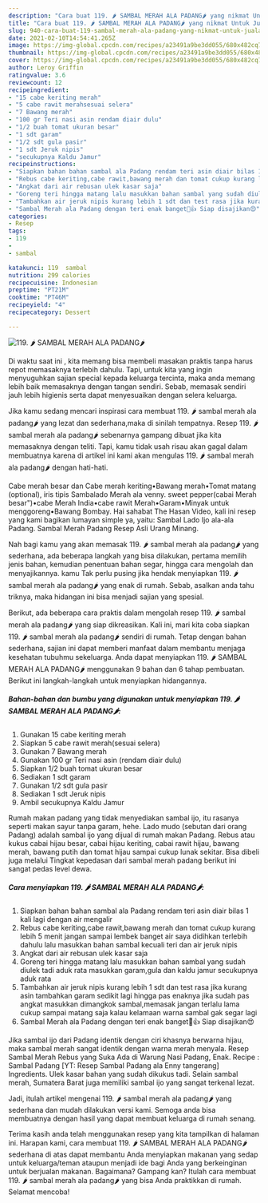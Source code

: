 ```yaml
---
description: "Cara buat 119. 🌶️ SAMBAL MERAH ALA PADANG🌶️ yang nikmat Untuk Jualan"
title: "Cara buat 119. 🌶️ SAMBAL MERAH ALA PADANG🌶️ yang nikmat Untuk Jualan"
slug: 940-cara-buat-119-sambal-merah-ala-padang-yang-nikmat-untuk-jualan
date: 2021-02-10T14:54:41.265Z
image: https://img-global.cpcdn.com/recipes/a23491a9be3dd055/680x482cq70/119-🌶️-sambal-merah-ala-padang🌶️-foto-resep-utama.jpg
thumbnail: https://img-global.cpcdn.com/recipes/a23491a9be3dd055/680x482cq70/119-🌶️-sambal-merah-ala-padang🌶️-foto-resep-utama.jpg
cover: https://img-global.cpcdn.com/recipes/a23491a9be3dd055/680x482cq70/119-🌶️-sambal-merah-ala-padang🌶️-foto-resep-utama.jpg
author: Leroy Griffin
ratingvalue: 3.6
reviewcount: 12
recipeingredient:
- "15 cabe keriting merah"
- "5 cabe rawit merahsesuai selera"
- "7 Bawang merah"
- "100 gr Teri nasi asin rendam diair dulu"
- "1/2 buah tomat ukuran besar"
- "1 sdt garam"
- "1/2 sdt gula pasir"
- "1 sdt Jeruk nipis"
- "secukupnya Kaldu Jamur"
recipeinstructions:
- "Siapkan bahan bahan sambal ala Padang rendam teri asin diair bilas 1 kali lagi dengan air mengalir"
- "Rebus cabe keriting,cabe rawit,bawang merah dan tomat cukup kurang lebih 5 menit jangan sampai lembek banget air saya didihkan terlebih dahulu lalu masukkan bahan sambal kecuali teri dan air jeruk nipis"
- "Angkat dari air rebusan ulek kasar saja"
- "Goreng teri hingga matang lalu masukkan bahan sambal yang sudah diulek tadi aduk rata masukkan garam,gula dan kaldu jamur secukupnya aduk rata"
- "Tambahkan air jeruk nipis kurang lebih 1 sdt dan test rasa jika kurang asin tambahkan garam sedikit lagi hingga pas enaknya jika sudah pas angkat masukkan dimangkok sambal,memasak jangan terlalu lama cukup sampai matang saja kalau kelamaan warna sambal gak segar lagi"
- "Sambal Merah ala Padang dengan teri enak banget🤤👍 Siap disajikan😍"
categories:
- Resep
tags:
- 119
- 
- sambal

katakunci: 119  sambal 
nutrition: 299 calories
recipecuisine: Indonesian
preptime: "PT21M"
cooktime: "PT46M"
recipeyield: "4"
recipecategory: Dessert

---
```



![119. 🌶️ SAMBAL MERAH ALA PADANG🌶️](https://img-global.cpcdn.com/recipes/a23491a9be3dd055/680x482cq70/119-🌶️-sambal-merah-ala-padang🌶️-foto-resep-utama.jpg)

Di waktu  saat ini , kita memang bisa membeli masakan praktis tanpa harus repot memasaknya terlebih dahulu. Tapi, untuk kita yang ingin menyuguhkan sajian special kepada keluarga tercinta, maka anda memang lebih baik memasaknya dengan tangan sendiri. Sebab, memasak sendiri jauh lebih higienis serta dapat menyesuaikan dengan selera keluarga.

Jika kamu sedang mencari inspirasi cara membuat 119. 🌶️ sambal merah ala padang🌶️ yang lezat dan sederhana,maka di sinilah tempatnya. Resep 119. 🌶️ sambal merah ala padang🌶️  sebenarnya gampang dibuat jika kita memasaknya dengan teliti. Tapi, kamu tidak usah risau akan gagal dalam membuatnya 
karena di artikel ini kami akan mengulas 119. 🌶️ sambal merah ala padang🌶️ dengan hati-hati.  

Cabe merah besar dan Cabe merah keriting•Bawang merah•Tomat matang (optional), iris tipis Sambalado Merah ala venny. sweet pepper(cabai Merah besar&#34;)•cabe Merah India•cabe rawit Merah•Garam•Minyak untuk menggoreng•Bawang Bombay. Hai sahabat The Hasan Video, kali ini resep yang kami bagikan lumayan simple ya, yaitu: Sambal Lado Ijo ala-ala Padang. Sambal Merah Padang Resep Asli Urang Minang.

Nah bagi kamu yang akan memasak 119. 🌶️ sambal merah ala padang🌶️ yang sederhana, ada beberapa langkah yang bisa dilakukan, pertama memilih jenis bahan, kemudian penentuan bahan segar, hingga cara mengolah dan menyajikannya. kamu Tak perlu pusing jika hendak menyiapkan 119. 🌶️ sambal merah ala padang🌶️ yang enak di rumah. Sebab, asalkan anda  tahu triknya, maka hidangan ini bisa menjadi sajian yang spesial.

Berikut, ada beberapa cara praktis  dalam mengolah resep 119. 🌶️ sambal merah ala padang🌶️ yang siap dikreasikan. Kali ini, mari kita coba siapkan 119. 🌶️ sambal merah ala padang🌶️ sendiri di rumah. Tetap dengan bahan sederhana, sajian ini dapat memberi manfaat dalam membantu menjaga kesehatan tubuhmu sekeluarga. Anda dapat menyiapkan 119. 🌶️ SAMBAL MERAH ALA PADANG🌶️ menggunakan 9 bahan dan 6 tahap pembuatan. Berikut ini langkah-langkah untuk menyiapkan hidangannya.

<!--inarticleads1-->

##### Bahan-bahan dan bumbu yang digunakan untuk menyiapkan 119. 🌶️ SAMBAL MERAH ALA PADANG🌶️:

1. Gunakan 15 cabe keriting merah
1. Siapkan 5 cabe rawit merah(sesuai selera)
1. Gunakan 7 Bawang merah
1. Gunakan 100 gr Teri nasi asin (rendam diair dulu)
1. Siapkan 1/2 buah tomat ukuran besar
1. Sediakan 1 sdt garam
1. Gunakan 1/2 sdt gula pasir
1. Sediakan 1 sdt Jeruk nipis
1. Ambil secukupnya Kaldu Jamur


Rumah makan padang yang tidak menyediakan sambal ijo, itu rasanya seperti makan sayur tanpa garam, hehe. Lado mudo (sebutan dari orang Padang) adalah sambal ijo yang dijual di rumah makan Padang. Rebus atau kukus cabai hijau besar, cabai hijau keriting, cabai rawit hijau, bawang merah, bawang putih dan tomat hijau sampai cukup lunak sekitar. Bisa dibeli juga melalui  Tingkat kepedasan dari sambal merah padang berikut ini sangat pedas level dewa. 

<!--inarticleads2-->

##### Cara menyiapkan 119. 🌶️ SAMBAL MERAH ALA PADANG🌶️:

1. Siapkan bahan bahan sambal ala Padang rendam teri asin diair bilas 1 kali lagi dengan air mengalir
1. Rebus cabe keriting,cabe rawit,bawang merah dan tomat cukup kurang lebih 5 menit jangan sampai lembek banget air saya didihkan terlebih dahulu lalu masukkan bahan sambal kecuali teri dan air jeruk nipis
1. Angkat dari air rebusan ulek kasar saja
1. Goreng teri hingga matang lalu masukkan bahan sambal yang sudah diulek tadi aduk rata masukkan garam,gula dan kaldu jamur secukupnya aduk rata
1. Tambahkan air jeruk nipis kurang lebih 1 sdt dan test rasa jika kurang asin tambahkan garam sedikit lagi hingga pas enaknya jika sudah pas angkat masukkan dimangkok sambal,memasak jangan terlalu lama cukup sampai matang saja kalau kelamaan warna sambal gak segar lagi
1. Sambal Merah ala Padang dengan teri enak banget🤤👍 Siap disajikan😍


Jika sambal ijo dari Padang identik dengan ciri khasnya berwarna hijau, maka sambal merah sangat identik dengan warna merah menyala. Resep Sambal Merah Rebus yang Suka Ada di Warung Nasi Padang, Enak. Recipe : Sambal Padang [YT: Resep Sambal Padang ala Enny tangerang] Ingredients. Ulek kasar bahan yang sudah dikukus tadi. Selain sambal merah, Sumatera Barat juga memiliki sambal ijo yang sangat terkenal lezat. 

Jadi, itulah artikel mengenai  119. 🌶️ sambal merah ala padang🌶️  yang sederhana dan mudah dilakukan versi kami. Semoga anda bisa membuatnya dengan hasil yang dapat membuat keluarga di rumah senang. 

Terima kasih anda telah menggunakan resep yang kita tampilkan di halaman ini. Harapan kami, cara membuat  119. 🌶️ SAMBAL MERAH ALA PADANG🌶️ sederhana di atas dapat membantu Anda menyiapkan makanan yang sedap untuk keluarga/teman ataupun menjadi ide bagi Anda yang berkeinginan untuk berjualan makanan. Bagaimana? Gampang kan? Itulah cara membuat 119. 🌶️ sambal merah ala padang🌶️ yang bisa Anda praktikkan di rumah. Selamat mencoba!

